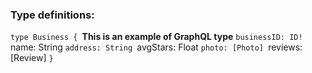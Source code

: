 ### Type definitions:
`type Business { `**This is an example of GraphQL type**
	`businessID: ID!
	`name: String
	`address: String
	`avgStars: Float
	`photo: [Photo]
	`reviews: [Review]
`}`	

